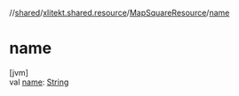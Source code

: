 //[shared](../../../index.md)/[xlitekt.shared.resource](../index.md)/[MapSquareResource](index.md)/[name](name.md)

# name

[jvm]\
val [name](name.md): [String](https://kotlinlang.org/api/latest/jvm/stdlib/kotlin/-string/index.html)
